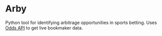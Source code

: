 # Arby
Python tool for identifying arbitrage opportunities in sports betting. Uses [Odds API](https://the-odds-api.com/) to get live bookmaker data.
